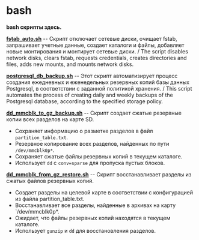 # bash
**bash скрипты здесь.**

[**fstab_auto.sh**](https://github.com/cloaksocks/bash/blob/main/fstab_auto.sh) -- Скрипт отключает сетевые диски, очищает fstab, запрашивает учетные данные, создает каталоги и файлы, добавляет новые монтирования и монтирует сетевые диски. / The script disables network disks, clears fstab, requests credentials, creates directories and files, adds new mounts, and mounts network disks.

[**postgresql_db_backup.sh**](https://github.com/cloaksocks/bash/blob/main/postgresql_db_backup.sh) -- Этот скрипт автоматизирует процесс создания ежедневных и еженедельных резервных копий базы данных Postgresql, в соответствии с заданной политикой хранения. / This script automates the process of creating daily and weekly backups of the Postgresql database, according to the specified storage policy.

[**dd_mmcblk_to_gz_backup.sh**](https://github.com/cloaksocks/bash/blob/main/dd_mmcblk_to_gz_backup.sh) -- Скрипт создает сжатые резервные копии всех разделов на карте SD.
- Сохраняет информацию о разметке разделов в файл `partition_table.txt`.
- Резервное копирование всех разделов, найденных по пути `/dev/mmcblk0p*`.
- Сохраняет сжатые файлы резервных копий в текущем каталоге.
- Использует `dd` с `conv=sparse` для пропуска пустых блоков.

[**dd_mmcblk_from_gz_restore.sh**](https://github.com/cloaksocks/bash/blob/main/dd_mmcblk_from_gz_restore.sh) -- Скрипт восстанавливает разделы из сжатых файлов резервных копий.
- Создает разделы на целевой карте в соответствии с конфигурацией из файла partition_table.txt.
- Восстанавливает все разделы, найденные в архивах на карту `/dev/mmcblk0p*.
- Ожидает, что файлы резервных копий находятся в текущем каталоге.
- Использует `gunzip` и `dd` для восстановления разделов.
